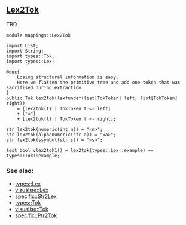 ## [Lex2Tok](https://github.com/grammarware/bx-parsing/blob/master/src/mappings/Lex2Tok.rsc)

TBD

```
module mappings::Lex2Tok

import List;
import String;
import types::Tok;
import types::Lex;

@doc{
    Losing structural information is easy.
    Here we flatten the primitive tree and add one token that was sacrifised during extraction.
}
public Tok lex2tok(lexfundef(list[TokToken] left, list[TokToken] right))
    = [lex2tok(t) | TokToken t <- left]
    + ["="]
    + [lex2tok(t) | TokToken t <- right];

str lex2tok(numeric(int n)) = "<n>";
str lex2tok(alphanumeric(str a)) = "<a>";
str lex2tok(ssymbol(str s)) = "<s>";

test bool vlex2tok1() = lex2tok(types::Lex::example) == types::Tok::example;
```

### See also:
* [types::Lex](https://github.com/grammarware/bx-parsing/blob/master/src/types/Lex.rsc)
* [visualise::Lex](https://github.com/grammarware/bx-parsing/blob/master/src/visualise/Lex.rsc)
* [specific::Str2Lex](https://github.com/grammarware/bx-parsing/blob/master/src/specific/Str2Lex.rsc)
* [types::Tok](https://github.com/grammarware/bx-parsing/blob/master/src/types/Tok.rsc)
* [visualise::Tok](https://github.com/grammarware/bx-parsing/blob/master/src/visualise/Tok.rsc)
* [specific::Ptr2Tok](https://github.com/grammarware/bx-parsing/blob/master/src/specific/Ptr2Tok.rsc)
